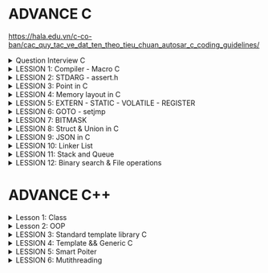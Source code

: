 
# ADVANCE C

   https://hala.edu.vn/c-co-ban/cac_quy_tac_ve_dat_ten_theo_tieu_chuan_autosar_c_coding_guidelines/
   
<details><summary> Question Interview C</summary>

1. Khác nhau giữa macro và function
2. Vùng nhớ trên RAM
3. Static hoạt động như thế nào
4. So sánh giữa struct và union
5. Con trỏ là gì, kích thước con trỏ, con trỏ hàm, void, NULL, poiter to poiter.
   - Con trỏ là biến lưu địa chỉ của đối tượng khác khác.
   - Kích thước con trỏ phụ thuộc vào kiến trúc của VXL.    VD: nếu VDK 8bit = 1 byte => kích thước con trỏ là 1 byte.
                                                                nếu VDK 16bit = 2 byte => kích thước con trỏ là 2 byte.    32 bit là 4 byte.
   - Con trỏ hàm là trỏ lưu địa chỉ của 1 hàm.
   - Con trỏ void là con trỏ không kiểu dữ liệu nào cả.
   - Null là ko trỏ tới vùng nhớ hay giá trị nào cả,
   - ** là con trỏ trỏ tới 1 con trỏ khác.
6. Biến Register và Volatile

</details>
<details><summary> LESSION 1: Compiler - Macro C</summary>
  - Macro là một cách để định nghĩa một biểu diễn hoặc mẫu mã được thay thế bằng một chuỗi hoặc một đoạn mã khác trước khi chương trình được biên dịch  (kích thước lớn, tốc độ nhanh).
  - Function là hàm có địa chỉ cố định, Khi được gọi thì con trỏ PC trỏ đến function đó để thực hiện nên (kích thước nhỏ nhưng tốc độ chậm).
</details>
<details><summary> LESSION 2: STDARG - assert.h</summary>
   
- Thư viện Stdarg cung cấp các phương thức làm việc với các input parameter không xác định. Ví dụ điển hình là *scanf*,*printf*
- Các tham số:
   + va_list: là một kiểu dữ liệu để đại diện cho danh sách các đối số biến đổi.
   + va_start: Bắt đầu một danh sách đối số biến đổi. VD: va_start(arg, )
   + va_arg: Truy cập một đối số trong danh sách. Hàm này nhận một đối số của kiểu được xác định bởi tham số thứ .
   + va_end: Kết thúc việc sử dụng danh sách đối số biến đổi. Nó cần được gọi trước khi kết thúc hàm.

         #include <stdarg.h>
         
         void display(int var1,...)
         {
             va_list arg;        // tạo ra 1 kiểu dữ kiệu tự định nghĩa
             va_start(arg, var1);    // truyền tham số vào arg và thứ tự bắt đầu là sau var1. 
                                     //VD mảng (5,3,5,8,7,5) thì thứ tự băt đầu là 3,5,.. và số 5 đó là số lượng phần tử của mảng đó
         
             printf("Value: %d\n", va_arg(arg, int)); // in ra giá trị của mảng với kdl int ( có thể thay đổi kdl khác)
             printf("Value: %c\n", va_arg(arg, char));
             va_end(arg);    // thu hổi vùng nhớ mà va_list khởi tạo
         }
         
         int main()
         {
             display(9,3,'A',8,7,5);
         }
- Thư viện Assert
  
  Thư viện C cung cấp một macro gọi là assert có thể được sử dụng để kiểm tra một giả định được tạo bởi chương trình và in một thông báo chẩn đoán tìm lỗi nếu giả định này là false.
  
   + Cung cấp macro assert. 
   + Macro này được sử dụng để kiểm tra một điều kiện. 
   + Nếu điều kiện đúng (true), không có gì xảy ra và chương trình tiếp tục thực thi.
   + Nếu điều kiện sai (false), chương trình dừng lại và thông báo một thông điệp lỗi.
   + Dùng trong debug, dùng #define NDEBUG để tắt debug

Cú pháp:  #define LOG (condition, cmd)  assert(condition && #cmd)

VD:

      #define Assert_in_range (val, min, max) assert( (val) >= (min) && (val) <= (max))

      void set_range(int level)
      {
         Assert_in_range (level, 1 , 10);   // nếu set level = 0 thi sẽ báo lỗi chổ này (khi lỗi nó sẽ thông báo lỗi chổ này để cho ng dùng dễ nhận biết)
      }
  
</details>
<details><summary> LESSION 3: Point in C</summary>
- Con trỏ là biến lưu địa chỉ của đối tượng khác khác.
   
- Kích thước con trỏ phụ thuộc vào kiến trúc của VXL.

        VD:   nếu VDK 8bit = 1 byte => kích thước con trỏ là 1 byte.
              nếu VDK 16bit = 2 byte => kích thước con trỏ là 2 byte.    32 bit là 4 byte.  
- Bản chất của mảng là địa chỉ.
  
- Biến bình thường là lưu giá trị. Còn biến con trỏ là lưu địa chỉ.  VD: int *prt

- khi khai báo kiểu dữ liệu cho biến con trỏ thì chỉ tham số truyền vào phải đúng KDL đã khai báo của nó. VD: int *ptr (thì biến con trỏ ptr chỉ nhận kiểu dữ liệu int)

- Con trỏ hàm là
                            VD:

                                       void sum (int a, int b)
                                      {
                                          printf("tong la: %d\n", a+b);
                                      }
                                      void tich (int a, int b)
                                      {
                                          printf("tong la: %d\n", a/b);
                                      }
                                      void caculater( void (*pheptinh) (int, int), int a, int b)
                                      {
                                          pheptinh(a,b);
                                      }
                                      int main()
                                      {
                                          caculater(&sum, 8, 9);
                                      }

- const int *ptr là 1 con trỏ hằng số, có thể trỏ đến các đối tượng khác, giá trị của con trỏ này trỏ tới được xem như là 1 hằng số không thể thay đổi.
  
- int *const ADD là không thể trỏ đến các đối tượng khác, giá trị của con trỏ này trỏ có thể thay đổi được.


</details>
<details><summary> LESSION 4: Memory layout in C</summary>
  
 The memory layout in C programming language:
> - Text segment.
> - Initialized data segment.
> - Uninitalized data segment.
> - Heap.
> - Stack.

 Diagram
 
![image](https://github.com/NguyenNgocQuyen29/AdvanceC/assets/124705679/afd40e65-9551-4a53-a6f3-58ae27f644fa)

#### - **Text Segment**: 
- Sau khi **compile** chương trình thì chúng ta sẽ có những file nhị phân (những file mà được dùng để execute chương trình của chúng ta khi đổ vào RAM), những file nhị phân (.o) này chứa những cái **instructions**. Và những cái instructions này sẽ stored ở Text Segment of the memory.  
- Text Segment chỉ được read không được modify.
  
#### - **Initialized Data**:
- Initialized Data( data segment): contain values of all static, global, external and constant những cái được initialized trong time thực thi chương trình(# 0).
- Được phép đọc - ghi (vì các value của variables sẽ thay đổi trong khi thực thi chương trình nó không mãi là một constant được nên phải có thể được modify).
- Ví dụ: dưới đây mình khai báo 2 biến , biến **c** được khái báo có giá trị nên nó sẽ nằm trong vùng **data segment** của memory, còn biến **a** sẽ không nằm trong vùng data mà sẽ nằm ở vùng khác.

   ![image](https://github.com/NguyenNgocQuyen29/AdvanceC/assets/124705679/9df292be-e1d7-4245-aa67-70c6256c496b)

#### - **Uninitialized Data**:
- Uninitialized Data(BSS): chứa những biến chưa khởi tạo giá trị, và cũng có thể chứa nhưng biến static or global mà được khởi tạo với giá trị là 0.
- Cho phép đọc và ghi.
- Trở lại ví dụ phía trên thì **a** variable sẽ stored in BSS.

> *Một kiểu dữ liệu thì sẽ không nằm trong vùng nào hết, khi nó khai báo biến thì biến đó mới được lưu trong vùng data (initialized or uninitialized) tùy thuộc vào giá trị mà biến đó được khai báo.*

#### - **Heap**:
- Dùng cho bộ nhớ để cấp phát động( trong thời gian chạy chương trình).
- Có thể điều khiển quá trình cấp phát hoặc giải phóng bộ nhớ bằng các câu lệnh như **malloc, calloc, relloc. free, delete,**...
- Khi dùng xong thì phải delete nếu không sẽ bị leak memory.
![image](https://github.com/NguyenNgocQuyen29/AdvanceC/assets/124705679/659d19b0-b7c7-470c-8cc8-ceeaf96db913)


       - Malloc & Calloc: 
       >- Malloc: void * malloc(size_t size);
       >- Mục đích: cấp phát một vùng nhớ có kích thước là **size**.
       >- Tham số truyền vào: **1**
       >- Kết quả trả về: là một con trỏ tới vùng nhớ được cấp phát nếu success, NULL nếu fail.
       >- Giá trị khởi tạo: là giá trị rác.
       
       >- Calloc: void * calloc(size_t num, size_t size);
       >- Mục đích: cấp phát một vùng nhớ có chứa **num** phần tử, mỗi phần tử có kích thước là **size**.
       >- Tham số truyền vào: **2**
       >- Kết quả trả về: là một con trỏ tới vùng nhớ được cấp phát nếu fail, NULL nếu success.
       >- Giá trị khởi tạo: là 0.

      Hiệu suất của **malloc** sẽ nhanh hơn **calloc** vì ngoài việc cấp phát vùng nhớ giống **malloc** thì **calloc** còn phải gán cho các phần tử của vùng nhớ vừa cấp phát giá trị là 0.
      Muốn sử dụng calloc hay malloc thì tùy vào người dùng nếu không care tới value của vùng nhớ cấp phát thì use **malloc**, còn nếu muốn all có value bằng 0 thì mình dùng **calloc**.
  
#### - **Stack**:
-  Khác với Heap thì Stack là một vùng nhớ được cấp phát tự động 
- Mỗi khi các function được gọi thì nó sẽ được push vào vùng stack.

  
</details>
<details><summary> LESSION 5: EXTERN - STATIC - VOLATILE - REGISTER</summary>
  
### EXTERN ###
- Dùng để tham chiếu một biến, hàm có cùng name đã được định nghĩa ở nơi khác.
- Khai báo thôi chứ không định nghĩa, biến được kêu ra phải là biến toàn cục của file khác.
### STATIC ###
#### Static với biến cục bộ #### 
- Chỉ có giá trị trong hàm nhưng khi ra khỏi hàm nó ko bị mất đi.
- Một biến được khai báo(định nghĩa hay không định nghĩa) thì nó sẽ bị thu hồi vùng nhớ sau khi ra hỏi hàm. Muốn giữ giá trị của nó không bị mất khi ra khỏi hàm thì dùng từ khóa **Static**.

Ví dụ nếu không dùng biến static:
 
![image](https://github.com/NguyenNgocQuyen29/AdvanceC/assets/124705679/fd25bd89-17b3-44ad-a9d5-521031dc7fab)            ![image](https://github.com/NguyenNgocQuyen29/AdvanceC/assets/124705679/a567a788-8c2a-497a-b739-b6c818cb3a3c)

               
Ví dụ nếu dùng biến static:

![image](https://github.com/NguyenNgocQuyen29/AdvanceC/assets/124705679/8ba48217-1993-4adc-b449-0c11dfe0608d)            ![image](https://github.com/NguyenNgocQuyen29/AdvanceC/assets/124705679/103c348a-60ff-48bd-a61a-4185ca616ded)

#### Static với biến toàn cục và hàm: ####
- Chỉ có giá trị trong file chứa nó.
- Dùng được trong chương trình, không cho bên ngoài dùng kể cả **EXTERN.**

### VOLATILE ###
- Thông báo cho compiler ko được tối ưu biến này.
- Volatile đại diện cho các biến có thể thay đổi bất thường mà không thông qua mã nguồn code.  VD: volatile int var; 
                                                                                                   int volatile var;
  
### REGISTER ###
- là biến yêu cầu lưu nó vào thanh ghi trong PC.
- Giúp tăng tốc độ thực thi chương trình.

</details>
<details><summary> LESSION 6: GOTO - setjmp</summary>
  
*Goto* là một từ khóa trong ngôn ngữ lập trình C cho phép người dùng nhảy đến một label đã được đặt trước đó trong cùng một. Không được khuyến khích dùng vì nó làm cho chương trình trở nên khó đọc và bảo trì. 
>- Ví dụ về từ khóa *go to*

                            #include <stdio.h>
                            void delay(double second)
                            {
                                double start = 0;
                                while (start < second * 6000000)
                                {
                                    start++;
                                }
                            }
                            // Khai báo các trạng thái đèn giao thông
                            typedef enum //1 thời điểm chỉ có 1 đèn để 
                            {
                                RED,
                                YELLOW,
                                GREEN
                            } TrafficLightState;
                            int main() {
                                // Ban đầu, đèn giao thông ở trạng thái đỏ
                                TrafficLightState state = RED;
                            
                                // Vòng lặp vô hạn để mô phỏng đèn giao thông
                                while (1) {
                                    switch (state) {
                                        case RED:
                                            printf("RED Light\n");
                                            delay(50);  // Giữ trạng thái đèn đỏ trong x giây
                                            
                                            // Chuyển đến trạng thái đèn xanh
                                            state = GREEN;
                                            goto skip_sleep;  // Nhảy qua sleep() khi chuyển trạng thái
                                        case YELLOW:
                                            printf("YELLOW Light\n");
                                            delay(20);  // Giữ trạng thái đèn vàng trong y giây
                                            
                                            // Chuyển đến trạng thái đèn đỏ
                                            state = RED;
                                            goto skip_sleep;  // Nhảy qua sleep() khi chuyển trạng thái
                                        case GREEN:
                                            printf("GREEN Light\n");
                                            delay(100);  // Giữ trạng thái đèn xanh trong z giây
                                            
                                            // Chuyển đến trạng thái đèn vàng
                                            state = YELLOW;
                                            goto skip_sleep;  // Nhảy qua sleep() khi chuyển trạng thái
                                    }
                                    // Nhãn để nhảy qua sleep() khi chuyển trạng thái
                                    skip_sleep:;
                                }
                                return 0;
                            }

 >- Trong ví dụ trên trạng thái đèn đỏ đầu tiên, khi chờ khoảng 50s thì trạng thái đèn xanh, nó sẽ thoát ra khỏi switch và bắt đầu switch case khác vì nó đã dùng label skip_Spleep (cái này được đặt ngoài hàm nên nôn na sẽ thoát khỏi hàm, lần lượt chuyển sang đèn khác thứ tự là **ĐỎ - XANH - VÀNG**
*Setjmp.h* là một thư viện trong ngôn ngữ lập trình C cung cấp 2 hàm là *setjmp* và *longjmp* dùng để xử lí ngoại lệ trong( nó không tiêu biểu để xử lí ngoại lệ trong ngôn ngữ này).
>- Ví dụ về *Setjmp.h*

                       #include <stdio.h>
                       #include <setjmp.h>
                       
                       jmp_buf buf;
                       int exception_code;
                       
                       #define TRY if ((exception_code = setjmp(buf)) == 0) 
                       #define CATCH(x) else if (exception_code == (x)) 
                       #define THROW(x) longjmp(buf, (x))
                       
                       
                       double divide(int a, int b) {
                           if (b == 0) {
                               THROW(1); // Mã lỗi 1 cho lỗi chia cho 0
                           }
                           return (double)a / b;
                       }
                       
                       int main() {
                           int a = 10;
                           int b = 0;
                           double result = 0.0;
                       
                           TRY {
                               result = divide(a, b);
                               printf("Result: %f\n", result);
                           } CATCH(1) {
                               printf("Error: Divide by 0!\n");
                           }
                   
                           // Các xử lý khác của chương trình
                           return 0;
                       }


</details>
<details><summary> LESSION 7: BITMASK</summary>

- NOT bit: Đảo bit.      Ví dụ: ~1 = 0 hoặc ~0 = 1
 
- AND biswise: Nhân bit. 0 & 0 = 0
                         1 & 0 = 0
                         0 & 1 = 0
                         1 & 1 = 1
  
- OR biswise: cộng bit.  0 & 0 = 0
                         1 & 0 = 1
                         0 & 1 = 1
                         1 & 1 = 1
  
- XOR bitwise: cộng bit.  0 & 0 = 0
                          1 & 0 = 1
                          0 & 1 = 1
                          1 & 1 = 0
- Sift Left và Shif Right bitwise: << (dịch trái) , >> (dịch phải).
  * Thường ta sẽ bù bit 0 nhưng khi dịch phải có 1 lưu ý đó là: phải chú ý đến bit cao nhất (bit dấu).
  * Bit dấu: nếu bit max là 1 thì đó là số âm nên khi dịch phải mình bù vào số 1.
  * Còn nếu là số dương (bit dấu = 0) thì khi dịch phải truyền vào số 0.

 
</details>
<details><summary> LESSION 8: Struct & Union in C</summary>

 ### Struct ###
  - Là một nhóm kiểu dữ liệu người dùng tự định nghĩa.
  - Mỗi nhóm KDL đều có địa chỉ ô nhớ riêng của nó.
  - Kích thước kiểu dữ kiệu Struct này là tổng byte các kiểu dữ liệu có trong Struct.
    >- VD:
    
             struct Example {    // Struct này sẽ lấy kiểu dữ liệu có byte lớn nhất để tính (ở đây là int có 4 byte) 
             uint8_t a;   //   |1|0|0|0|  chiếm 1 byte
             uint16_t b;  //   |1|1|1|0|  chiếm 2 byte vì đủ kích thước để chứa trong 4 ô
             uint32_t c;  //   |1|1|1|0|  KDL này có 4 byte ko đủ trong ô nhớ vì chỉ còn dư 1 ô
                          //   |1|1|1|1|  nên sẽ tạo thêm 4 ô nữa để chứa đủ 4 byte KDL
             };                  // Tổng kích thước sẽ là 8 byte.
    
 ### Union ###
  - Union trong C là một kiểu dữ liệu đặc biệt có sẵn trong C cho phép lưu trữ các kiểu dữ liệu khác nhau trong cùng một vị trí bộ nhớ.
  - Cấu trúc của Union là tất cả các thành phần của nó dùng chung một vùng nhớ có kích thước tương ứng với thành phần lớn nhất.
  - Dùng để tối kích thước bộ nhớ vì khi dùng 1 thành viên được gọi sẽ sử dụng vùng nhớ đã được cấp đó, tương tự như các thành viên còn lại.
  - Mỗi thành viên đều dùng chung địa chỉ ô nhớ đó.
  - Union chỉ cho phép dùng chung 1 vùng nhớ có kiểu dữ liệu lớn nhất trong nó.
    >- VD:

            Union Example {    // Union này sẽ lấy kiểu dữ liệu có byte lớn nhất (ở đây là int có 4 byte) 
             uint8_t a;   //   |1|0|0|0|  khi được gọi thì biến a (1 byte) chỉ dùng 4 ô. ADD |0x1|0x2|0x3|0x4|
             uint16_t b;  //   |1|1|0|0|  khi được gọi thì biến b (2 byte) chỉ dùng 4 ô. ADD |0x1|0x2|0x3|0x4|
             uint32_t c;  //   |1|1|1|1|  khi được gọi thì biến c (4 byte) chỉ dùng 4 ô. ADD |0x1|0x2|0x3|0x4|
             };                 // Tổng kích thước sẽ là 4 byte.
    
    >- VD:

            Union Example {    // Union này sẽ lấy kiểu dữ liệu có byte lớn nhất (ở đây là int có 4 byte) 
             uint8_t a[9];    //   có 4 ô byte được cấp phát và kiểu dữ liệu biến a này là 2 byte nên tổng biến a này sử dụng 12 byte
                              //            |1|1|1|1|                         |1|1|1|1|                         |1|0|0|0|
                              //  | a[1] | a[2] | a[3] | a[4] |     | a[5] | a[6] | a[7] | a[8] |      | a[9] | 0 | 0 | 0 |
    
             uint16_t b[3];  //   Tổng biến b này sử dụng là  8 byte        | b[1] | b[1] | b[2] | b[2] |         | b[3] | b[3] | 0 | 0 |
             uint32_t c[3];  //   Tổng biến c này sử dụng là  12 byte        | c[1] | c[1] | c[1] | c[1] |       | c[2] | c[2] | c[2] | c[2] |     | c[3] | c[3] | c[3] | c[3] |
             };                  // Tổng kích thước Union sẽ là 12 byte.      
 ### Dùng kết hợp Union && Struct ###
 - Dùng để chia nhỏ dữ liệu ra để dễ xử lý hơn.
  >- Ví dụ:
    
          typedef union
          {
              struct 
              {
                  uint8_t ID[2];
                  uint8_t data[4];
                  uint8_t PRB[2];     //  Struct data này có chiều dài là 8 byte
              }data;
              uint8_t frame[8];       // biến này chiếm 1 byte
          } DT_frame;                 => Union này lấy 8 byte cùng nhớ
  
</details>        
<details><summary> LESSION 9: JSON in C</summary>
  
- Định dạng: luôn bắt đầu bằng dấu "........."
              Một object luôn nằm trong dấu {........}
              "<key (luôn là kiểu String)>"  :  " value "

  VD:

                    char *json = "
                    {
                      "name" : "Nguyen",
                      "age" : 23,
                      "City" : "BinnDinh",
                      "Job"  : "Embedded"
                      "SLR"  : [20, 30, 50]
                    } "

- Các kiểu của JSON                              typedef enum {
                                                              JS_NULL,
                                                              JS_Boolean,
                                                              JS_Number,
                                                              JS_String,
                                                              JS_Array,
                                                              JS_Ọpect
                                                  } JS_type;

  
</details>
<details><summary> LESSION 10: Linker List</summary>

![image](https://github.com/NguyenEngineer/AdvanceC/assets/124705679/0153edae-9d15-4b48-be4c-f4ba1b1950a4)

- Mình có một mảng này, muốn xóa 1 phần tử bất kì trong chuỗi ta làm lần lượt các bước: cho giá trị tại vị trí đó là *null* xong nhích giá trị hiện tại lên, giá trị phần tử cuối cùng mình reallocate để chuỗi còn (n-1) phần tử.
  **=> Đặt ra vấn đề:Nếu như một mảng có 10000 phần tử chả nhẻ xóa ở vị trí bất kì mình dịch chuyển 9999 vòng lặp như thế sao?**
Hoặc ví dụ nếu mình muốn thêm một phần tử thì các bước : cấp phát thêm ở vị trí cuối mảng (null), sau đó xê dịch lần lượt ra.

*=> Việc xóa hay chèn 1 phần tử rất là mất thời gian* => người ta đưa ra **linked list(mảng nhân tạo)** 

Linked List là một cấu trúc dữ liệu trong lập trình máy tính dùng để tổ chức và lưu trữ dữ liệu. Một linked list bao gồm một chuỗi các nút (node), mỗi nút chứa một giá trị dữ liệu hoặc một con trỏ(pointer) tới nút tiếp theo trong chuỗi. Note cuối thì con trỏ NULL.
![image](https://github.com/NguyenNgocQuyen29/AdvanceC/assets/124705679/4eb21968-3ec1-47fb-add8-267b0711b462)

Muốn thêm một node vào cuối một mảng thì mình tạo ra một note trước, giá trị của con trỏ là null, sau đó mình lưu địa chỉ của nó vào pointer của note trước nó.

![image](https://github.com/NguyenNgocQuyen29/AdvanceC/assets/124705679/1ef71755-233e-46dd-bc8a-60fbfc47ba5a)

*Ví dụ:* thêm node vào vị trí thứ 2 của mảng: ta chỉ cần thay đổi pointer của nút cần thêm vào là dịa chỉ của phần từ tiếp theo , và thay đổi pointer của nút trước đó thành địa chỉ của nút mình muốn thêm vào

![image](https://github.com/NguyenNgocQuyen29/AdvanceC/assets/124705679/ecddb42e-c932-490e-b0a5-d92d97b9e8b5)

Tương tự ví dụ:

![image](https://github.com/NguyenNgocQuyen29/AdvanceC/assets/124705679/46abea42-aac1-4728-8614-21e1238296eb)

=>Muốn xóa một phần tử tại vị trí bất kì ta chỉ cần gì note của phần tử đó vào node của phần tử đứng trước đó(tương đương với ghi địa chỉ của phần tử tiếp theo vào vị trí của phần tử đứng trước đó vì note của phần tử đó lưu địa chỉ của phần tử đứng sau)

</details>
<details><summary> LESSION 11: Stack and Queue </summary>
  
Stack: 
- là một cấu trúc dữ liệu được xếp theo nguyên tắc LIFO (Last in Firt out), nghĩa là phần từ đầu tiên được đưa vào thì sẽ được lấy ra sau cùng và phần tử được đưa vào cuối cùng sẽ được lấy ra đầu tiên.
- Thao tác trên Stack:     - Push - Pop - Top 
  
  ![image](https://github.com/NguyenEngineer/ADVANCED-C-C-/assets/120030797/120b0018-4490-49f0-b9ec-1a15a7e94622)

- PUSH : Đưa phần tử vào
- POP : Lấy phần tử trên cùng ra
- TOP : Lấy giá trị trên cùng
- VD:
  
                                typedef struct Stack {      // Khởi tạo struct chứa các kiểu dữ liệu của stack
                                    int* items;
                                    int size;
                                    int top;
                                } Stack;
                                
                                void initialize( Stack *stack, int size) {                // khởi tạo stack và size của nó
                                    stack->items = (int*) malloc(sizeof(int) * size);     // cấp phát ô nhớ cho mảng stack có size ổ nhớ của phân từ và mỗi ô nhớ của phần tử đó kích thước kiểu int
                                                                                            // Vd size = 5 thì mảng stack đó có 5 phần tử và mỗi phần tử có kích thước 4byte kiểu int. size của mảng sẽ là 20 byte
                                                                                            // kích thước mảng= kích thước của mỗi phần tử X số lượng phần tử    
                                    stack->size = size;  
                                    stack->top = -1;
                                }
                                
                                int is_empty( Stack stack) {
                                    return stack.top == -1;
                                }
                                
                                int is_full( Stack stack) {
                                    return stack.top == stack.size - 1;          // Kiểm tra vị trí hiện tại có bằng với size đó ko. VD: stach.top = 4, stack.size-1 = 5 - 1 2 cái bằng nhau thì trả về 1.
                                }
                                
                                void push( Stack *stack, int value) {
                                    if (!is_full(*stack)) {                      // kiểm tra xem stack đó đã max phần tử hay chưa
                                        stack->items[++stack->top] = value;
                                    } else {
                                        printf("Stack overflow\n");
                                    }
                                }
                                
                                int pop( Stack *stack) {
                                    if (!is_empty(*stack)) {
                                        return stack->items[stack->top--];       // trả về giá trị item và top - 1 VD: top = 3,   stack->top-- = 3-1 = 2,  return imtems[2].
                                    } else {
                                        printf("Stack underflow\n");
                                        return -1;
                                    }
                                }
                                
                                int top( Stack stack) {
                                    if (!is_empty(stack)) {
                                        return stack.items[stack.top];
                                    } else {
                                        printf("Stack is empty\n");
                                        return -1;
                                    }
                                }
                                
                                int main() {
                                    Stack stack1;
                                    initialize(&stack1, 5);
                                
                                
                                    push(&stack1, 10);
                                    push(&stack1, 20);
                                    push(&stack1, 30);
                                    push(&stack1, 40);
                                    push(&stack1, 50);
                                    push(&stack1, 60);
                                
                                    printf("Top element: %d\n", top(stack1));
                                
                                    printf("Pop element: %d\n", pop(&stack1));
                                    printf("Pop element: %d\n", pop(&stack1));
                                
                                    printf("Top element: %d\n", top(stack1));
                                
                                    return 0;
                                }
Queue:
- một cấu trúc dữ liệu được xếp theo nguyên tắc FIFO (Fast in Firt out), nghĩa là phần từ đầu tiên được thêm vào sẽ được lấy ra đầu tiên.
- “enqueue” (thêm phần tử vào cuối hàng đợi)      ( nếu đã full mà enqueue nữa thì sẽ bị Stack overflow )
- “dequeue” (lấy phần tử từ đầu hàng đợi).      ( nếu ko có phần tử nào trong mảng đó thì khi dequeue thì sẽ báo lỗi )
- “front”   để lấy giá trị của phần tử đứng đầu hàng đợi.

  ![image](https://github.com/NguyenEngineer/ADVANCED-C-C-/assets/120030797/73e6bfe1-6d68-4746-ae66-595f37fec8c6)

- VD:
  
                                typedef struct Queue {
                                    int* items;
                                    int size;
                                    int front, rear;
                                } Queue;
                                
                                void initialize(Queue *queue, int size) 
                                {
                                    queue->items = (int*) malloc(sizeof(int)* size);    // cấp phát ô nhớ cho mảng queue có size ổ nhớ của phân từ và mỗi ô nhớ của phần tử đó kích thước kiểu int
                                                                                            // Vd size = 5 thì mảng queue đó có 5 phần tử và mỗi phần tử có kích thước 4byte kiểu int. size của mảng sẽ là 20 byte
                                                                                            // kích thước mảng= kích thước của mỗi phần tử X số lượng phần tử 
                                    queue->front = -1;                                  // khởi tạo phần từ
                                    queue->rear = -1;                                   // khởi tạo phần từ
                                    queue->size = size;                                 // khởi tạo kích thước
                                }
                                
                                int is_empty(Queue queue) {
                                    return queue.front == -1;
                                }
                                
                                int is_full(Queue queue) {
                                    return (queue.rear + 1) % queue.size == queue.front;           // (4 + 1) % 5 = 0 => đủ bộ nhớ
                                }
                                
                                void enqueue(Queue *queue, int value) {                            // Thêm phần tử vào
                                    if (!is_full(*queue)) {                                        // kiểm tra có bị full hay ko
                                        if (is_empty(*queue)) {                                    // kiểm tra có bị rỗng hay ko
                                            queue->front = queue->rear = 0;                            // nếu rỗng thì gán front và rear = 0 để chỉ tới ô thứ tự đầu tiên trong mảng
                                        } else {
                                            queue->rear = (queue->rear + 1) % queue->size;             // nếu không rỗng thì gán vào rear để chỉ tới ô thứ tự rear trong mảng. VD: (0 + 1) % 5 = 0.1 dư 1 => rear = 1
                                        }                                                                                                                                          (1 + 1) % 5 = 0.2 dư 2 => rear = 2
                                        queue->items[queue->rear] = value;                         // gán giá trị vào ô thứ tự rear đó. VD: rear =0 thì items[0] = 4.
                                    } else {                                                                                                            items[1] = 5.
                                        printf("Queue overflow\n");
                                    }
                                }
                                
                                int dequeue(Queue *queue) {
                                    if (!is_empty(*queue)) {
                                        int dequeued_value = queue->items[queue->front];
                                        if (queue->front == queue->rear) {
                                            queue->front = queue->rear = -1;
                                        } else {
                                            queue->front = (queue->front + 1) % queue->size;
                                        }
                                        return dequeued_value;
                                    } else {
                                        printf("Queue underflow\n");
                                        return -1;
                                    }
                                }
                                
                                int front(Queue queue) {
                                    if (!is_empty(queue)) {
                                        return queue.items[queue.front];
                                    } else {
                                        printf("Queue is empty\n");
                                        return -1;
                                    }
                                }
                                
                                int main() {
                                    Queue queue;
                                    initialize(&queue, 3);
                                
                                    enqueue(&queue, 10);
                                    enqueue(&queue, 20);
                                    enqueue(&queue, 30);}
  
</details>
<details><summary> LESSION 12: Binary search & File operations </summary> 

## Binary search
- Thuật toán tìm kiếm nhị phân:    ---> nếu mảng nhỏ thì tìm kiếm các giá trị phần tử trong mảng rất dễ dàng.
                                   --->  nều mảng tô thì ko thể tìm kiếm như bình thường được nên ta phải dùng thuật toán tìm kiếm nhị phân.
- Cách triển khai:
   - Mảng luôn phải được sắp xếp treo giá trị từ bé đến lớn.
   - Xác định giá trị lớn nhất và nhỏ nhất (đầu mảng và cuối mảng).
   - So sánh giá trị cần tìm với giá trị ở giữa mảng ( mid = (đầu + cuối) / 2).
   - Nếu giá trị cần tìm lớn hơn giá trị mid thì chỉ lấy từ (vùng mid --> cuối) để xử lý.
   - Nếu giá trị cần tìm nhỏ hơn giá trị mid thì chỉ lấy từ (vùng mid --> đầu) để xử lý.       (nếu = mid thì đúng là thoát)                         
   - Thực hiện đến khi tìm đước giá trị bằng với giá trị cần tìm.
 
  VD:
  
                 int binarySearch(int* arr, int l, int r, int x)
               {
                if (r >= l)
                {
                    int mid = (r + l) / 2;
                    if (arr[mid] == x)  return mid;
                    if (arr[mid] > x) return binarySearch(arr, l, mid - 1, x);
                    return binarySearch(arr, mid + 1, r, x);
                }
  
  ![image](https://github.com/NguyenEngineer/ADVANCED-C-C-/assets/120030797/8ccf2e7e-c803-4a84-ac08-bfd68c74fbb4)
  ![image](https://github.com/NguyenEngineer/ADVANCED-C-C-/assets/120030797/360738e9-7172-46b5-a306-4b64541368a1)
  ![image](https://github.com/NguyenEngineer/ADVANCED-C-C-/assets/120030797/b209cf56-7066-4344-b532-03c93637bbb9)
  
## File operations
- Là một loại file văn bản được sử dụng để lưu trữ và truyền tải dữ liệu có cấu trúc dưới dạng bảng, trong đó các dữ liệu của các cột được phân tách bằng dấu phẩy (,) hoặc một ký tự ngăn cách khác.
VD:

            Họ và tên, Tuổi, Địa chỉ, Số điện thoại
            John Doe, 30, 123 Main St, 555-1234
            Jane Smith, 25, 456 Oak St, 555-5678
            Bob Johnson, 40, 789 Pine St, 555-8765
- Để mở 1 file thì dùng lệnh:       FILE *file = fopen(const char *file_name, const char *access_mode);
- Các chế độ:
         ![image](https://github.com/NguyenEngineer/ADVANCED-C-C-/assets/120030797/4d7bf42b-9efb-4bfe-a011-687356abf0c5)
         ![image](https://github.com/NguyenEngineer/ADVANCED-C-C-/assets/120030797/2c2bbd30-28e0-4734-a81b-270ab7fd7793)
         ![image](https://github.com/NguyenEngineer/ADVANCED-C-C-/assets/120030797/56c723a9-7bbd-4ef2-9c0e-bd383d9d510c)
         ![image](https://github.com/NguyenEngineer/ADVANCED-C-C-/assets/120030797/d80148f5-7468-40b9-9855-51788ba67320)
         ![image](https://github.com/NguyenEngineer/ADVANCED-C-C-/assets/120030797/c2bf2f7a-5a2d-404c-ac4c-c09c22944b17)
         ![image](https://github.com/NguyenEngineer/ADVANCED-C-C-/assets/120030797/5e140080-b67d-48c0-96de-2089c3250787)

  
</details>

# ADVANCE C++

<details><summary> Lesson 1: Class</summary>
   
- là 1 lớp hoặc là một cấu trúc dữ liệu tự định nghĩa có thể chứa dữ liệu và các hàm thành viên liên quan.

- Trong 1 class có :  thuộc tính (property), phương thức khởi tạo (constructor), hàm hủy (destructor).

- phương thức khởi tạo (constructor) là một method sẽ được tự động gọi khi khởi tạo object.

- Destructor trong C++ là một method sẽ được tự động gọi khi object được giải phóng.

- Toán tử truy cập < :: >.

VD: 
   
                  public:
                   double chieuDai;      //phương thức khởi tạo
                   double chieuRong;
                   
                   static int var;
               };
                  int HinhChuNhat::var;  // toán tử truy cập
                  
- Static sử dụng trong class: là biến dùng chung, một property trong class được khai báo với từ khóa static, thì tất cả các object sẽ dùng chung địa chỉ của property này.

- 	Khi một method trong class được khai báo với từ khóa static:
         Method này độc lập với bất kỳ đối tượng nào của lớp.
         Method này có thể được gọi ngay cả khi không có đối tượng nào của class tồn tại.
         Method này có thể được truy cập bằng cách sử dụng tên class thông qua toán tử :: .
         Method này có thể truy cập các static property và các static method bên trong hoặc bên ngoài class.
         Method có phạm vi bên trong class và không thể truy cập con trỏ đối tượng hiện tại.

</details>   
<details><summary> Lesson 2: OOP </summary>
   
## Encapsulation
- Encapsulation (tính đóng gói) là dùng để ẩn đi các property "bảo mật" khỏi người dùng. Khai báo các property ở quyền private (không thể truy cập trực tiếp với các property này).
- Để truy cập được vào các property đã được bảo mật thì ta phải khao báo nó thông qua các method ở vùng public.
VD: 

                     class Student
                     {
                         private:
                             string Name;
                             double GPA;
                             int StudentID;
                         public:
                         Student(string name);
                     
                         string getName()
                         {
                             return Name;
                         }
                     
                         void setGPA(double gpa)
                         {
                             GPA = gpa;
                         }
                         double getGPA()
                         {
                             return GPA;
                         }
                     
                         int getID()
                         {
                             return StudentID;
                         }               
                     };
                     
## Inheritance (tính kế thừa)                
- Inheritance (tính kế thừa) là class sẽ được kế thừa các property và methor của class cha.
- Để được kế thừa thì phải thông qua ký tự " : "
- Có 3 kiểu kế thừa ( private, protected, public)
VD:

                  class Person
                  {
                  protected:
                    string Name;
                    int Age;
                    string Home_Address;
                  
                  public:
                    string getName()
                    {
                      return Name;
                    }
                    void setName(string name)
                    {
                      Name = name;
                    }
                  
                    int getAge()
                    {
                      return Age;
                    }
                    void setAge(int age)
                    {
                      Age = age;
                    }
                  
                    string getAddress()
                    {
                      return Home_Address;
                    }
                    void setAddress(string address)
                    {
                      Home_Address = address;
                    }
                  
                    void displayInfo()
                    {
                      cout << "Name: " << Name << endl;
                      cout << "Age: " << Age << endl;
                      cout << "Address: " << Home_Address << endl;
                    }};
                  
                  class Student : public Person
                  {
                  private:
                    string School_Name;
                    double GPA;
                    int StudentID;
                  
                  public:
                    Student()
                    {
                      static int id = 1000;
                      StudentID = id;
                      id++;
                    }
                  
                    string getSchoolName()
                    {
                      return School_Name;
                    }
                    void setSchoolName(string school_name)
                    {
                      School_Name = school_name;
                    }
                  
                    double getGPA()
                    {
                      return GPA;
                    }
                    void setGPA(double gpa)
                    {
                      GPA = gpa;
                    }
                  
                    int getID()
                    {
                      return StudentID;
                    }
                  
                    void displayInfo() // overriding
                    {
                      cout << "Name: " << Name << endl;
                      cout << "Age: " << Age << endl;
                      cout << "Address: " << Home_Address << endl;
                      cout << "School name: " << School_Name << endl;
                      cout << "GPA: " << GPA << endl;
                    }
                  };
- Sự khác nhau giữa private và protected:
   + Giống nhau: Các property của 2 quyền truy cập đều được ẩn khỏi người dùng và chỉ đươc truy cập thông qua các method ở vùng public
   + Khác nhau: Khi được kế thừa thì chỉ có Protected và public được kế thừa, còn privater không được kế thừa.
 
## Polymorphism
- Polymorphism (tính đa hình) là cách dùng những method được kế thừa để thực hiện các tác vụ khác nhau. Cùng là 1 method nhưng có nhiều kiểu dùng khác nhau
- (Function overriding) là lớp con ghi đè được lên lớp cha thông qua phương thức
  
- (Function overloading) cung cấp nhiều định nghĩa cho 1 function bằng cách thay đổi số lượng input parameter, kiểu dữ liệu của input parameter.
- Từ khóa virtual là từ khóa giúp cho lớp con ghi đề được lên lớp cha khi kế thừa
VD:

         class Person
         {
         protected:
           string Name;
           int Age;
           string Home_Address;
         
         public:
           virtual string test()
           {
             return "Hello person";
           }
         
           void displayInfo()
           {
             cout << test() << endl;
           }  
         };
         
         class Student : public Person
         {
         private:
           string School_Name;
           double GPA;
           int StudentID;
         
         public:
           string test()
           {
             return "Hello student";
           }
         };

## Abstract
- Abstract (tính trừ tượng) là việc ẩn đi các chi tiết cụ thể của một đối tượng và chỉ hiển thị những gì cần thiết để sử dụng đối tượng đó.
class GiaiPhuongTrinh
VD:

            {
                private:
                    double a;
                    double b;
                    double c;
                    double x1;
                    double x2;
                    double delta;
                    void tinhNghiem()    // ẩn đi hàm tính ko cho người dùng thấy
                    {
                        delta = b*b - 4*a*c;
                        if (delta < 0)
                        {
                            delta = -1;
                        }
                        else if (delta == 0)
                        {
                            x1 = x2 = -b/ (2*a);
                        }
                        else if (delta > 0)
                        {
                            x1 = (-b + sqrt(delta))/(2*a);
                            x2 = (-b - sqrt(delta))/(2*a);
                        }
                    }
                    
                public:
            
                    void enterNumber(double num_a, double num_b, double num_c);
                    void printResult();
            
            };
            
            void GiaiPhuongTrinh::enterNumber(double num_a, double num_b, double num_c)
            {
                a = num_a;
                b = num_b;
                c = num_c;
            }
            
            void GiaiPhuongTrinh::printResult()
            {
                tinhNghiem();
                if (delta == -1)
                {
                    cout << "PT vo nghiem" << endl;
                }
                else if (delta == 0)
                {
                    cout << "PT co nghiem chung: " << x1 << endl;
                }
                else if (delta > 0)
                {
                    cout << "PT co 2 nghiem: \n";
                    cout << "x1: " << x1 << endl;
                    cout << "x2: " << x2 << endl;
                }
                
                
            }
            
            
            int main()
            {
              GiaiPhuongTrinh phuongtrinh1;
              phuongtrinh1.enterNumber(1,5,4);
              phuongtrinh1.printResult();
            
              return 0;
            }
  
</details>
<details><summary> LESSION 3: Standard template library C</summary>       


</details>
<details><summary> LESSION 4: Template && Generic C</summary>    

## Function Template in C
- Function templates là một tính năng giúp viết các function hoặc class chung có thể được sử dụng cho nhiều kiểu dữ liệu khác nhau.
VD:

      template <typename T>
      T myFunction(T a, T b) {
          return a + b;
      }
      int result1 = myFunction(5, 10);       // Tự động suy luận T là int
      double result2 = myFunction(3.14, 2.71);  // Tự động suy luận T là double
  
## Function Template in Class
- Tương tự như function templates, nhưng được áp dụng cho class thay vì function.
- Class templates cho phép bạn viết một lớp chung mà có thể được sử dụng với nhiều kiểu dữ liệu khác nhau.
VD:

         template <typename T>                                    // Khai báo ra 1 template tên T
         class MyContainer {
         private:
             T element;                                          // khai báo tên element với kiểu dữ liệu là T (kdl ko biết trc)
         
         public:
             MyContainer(T val) : element(val) {}               // đây là cách code nhanh gọn giống kiểu gán giá trị   VD: MyContainer(T val) {  element = val; }
         
             T getValue() const {
                 return element;
             }
         };
         int main()
         {
             MyContainer<int> intContainer(42);                  // khi sử dụng thì phải chỉ định cụ thể KDL của nó 
             MyContainer<double> doubleContainer(3.14);
             MyContainer<string> stringContainer("Trung");
         
             int intValue = intContainer.getValue();
             double doubleValue = doubleContainer.getValue();
             string stringValue = stringContainer.getValue();
         
             cout << "int value: " << intValue << endl;
             cout << "double value: " << doubleValue << endl;
             cout << "string value: " << stringValue << endl;
         
             return 0;
         }

</details>
<details><summary> LESSION 5: Smart Poiter </summary>


- Để có thể tự động hóa việc cấp phát và tự thu hồi vùng nhớ thì ta sử dụng object trong c++.

- Smart poiter là con trỏ có thể tự giải phóng nó sau khi đã sử dụng để tránh lỗi memory leak.

![image](https://github.com/user-attachments/assets/18cbf258-cccb-4e31-98f6-bca707e291be)


- Sử dụng bộ thư viện <memory> để sử dụng các smart poiter này.

Các loại poiter:
•	auto_ptr (ít được dùng)

•	unique_ptr (sở hữu độc quyền 1 đối tượng được cấp phát động)  

- Unipue poiter chỉ cho phép 1 owner duy nhất tại 1 thời điểm.( tức là chỉ 1 con trỏ chỉ đc trỏ tới 1 đối tượng).

- Khi có 2 unique_ptr quản lý 1 tài nguyên thì sẽ vi phạm nguyên tắc. Để chuyển tài nguyên của 1 unique_ptr này sang unique_ ptr khác ta dùng lệnh move().

  ![image](https://github.com/user-attachments/assets/97b4d4c1-9d57-4ff3-a3f7-6f83b1aed6d6)


•	shared_ptr (cho phép nhiều con trỏ share_poiter cùng trỏ đến 1 đối tượng được cấp phát. Nghĩa là tài nguyên mà share_ptr chia sẽ thì các đối tượng khác có thể sở hữu nó)

- Dùng nhiều sẽ giảm hiệu suất CT.

- Để quản lý share_ptr sử dụng cơ chế reference couting. Nghĩa là khi 1 con trỏ trỏ đến thì reference couting sẽ tăng lên 1 và khi 1 share_poiter hủy thì reference couting sẽ giảm đi 1

- Khi reference couting = 0 thì sẽ tự động hủy đi vùng nhớ đó.

         VD: 
                     #include<iostream>
                     #include<memory>
                     
                     using namespace std;
                     
                     class Tinhdientich
                     {
                     private:
                         int chieudai;
                         int chieurong;
                     
                     public:
                         Tinhdientich(int num_cd, int num_cr)
                         {
                             chieudai = num_cd;
                             chieurong = num_cr;
                             cout << "constuct is call" << endl;
                         }
                         void dientich()
                         {
                             cout << "Dien tich: " << chieudai * chieurong << endl;
                         }
                     
                     
                         ~Tinhdientich()
                         {
                             cout << " Destructer " << endl;
                         };
                     };
                     
                     int main()
                     {
                         shared_ptr <Tinhdientich> ptr1(new Tinhdientich(20,10));
                     
                         (*ptr1).dientich();
                     
                         cout << ptr1.use_count();
                     
                         return 0;
                     }

•	weak_ptr ( giống như share_ptr nhưng nó ko duy trì cơ chế reference couting. Nghĩa là dù có 4 weak_ptr trỏ vào tài nguyên đó mà ko có share_ptr nào trỏ đến TN đó hết thì vùng nhớ sẽ đc thu hồi)

- Vấn đề rủi ro: Cyclic dependency của share_ptr (sảy ra khi 2 class chứa share_poiter trỏ vào nhau reference couting sẽ ko thể về 0 dc và sẽ ko thu hồi đc vùng nhớ)

- weak_ptr được sử dụng cùng với các shared_ptr

![image](https://github.com/user-attachments/assets/f69a08ff-c274-494f-b9c2-4eee7a187feb)

![image](https://github.com/user-attachments/assets/77c48490-d85f-44bd-a727-1166fb7c2f48)


- weak_ptr cũng có 1 điểm yếu rất lớn khi sử dụng, mỗi lần sử dụng tài nguyên mà weak_ptr tham chiếu đến, cần phải thực hiện câu lệnh lock() để tạo ra 1 shared_ptr trỏ tới tài nguyên đó

- chi phí để copy-constructing 1 shared_ptr (tạo ra 1 đối tượng shared_ptr bằng copy constructor của nó thông qua 1 shared_ptr khác đã tham chiếu tài nguyên) là rất lớn so với các câu lệnh tính toán thông thường 


   
</details>
<details><summary> LESSION 6: Mutithreading </summary>
   
## Process (tiến trình)
- Là để chỉ 1 chương trình khi dang chạy trên 1 hệ thống hoặc công việc chạy trên máy tính.
   
- Trong tiến trình (process) có thể bao gồm 1 hoặc nhiều thread khác nhau thực hiện công việc.

- Và process chứa các tài nguyên như bộ nhớ, CPU, ...

- Bản chất VDK là 1 tiến trình và mỗi process là 1 con VDK khác nhau.

- Process based multitasking tiêu tốn nhiều tài nguyên hơn.

- Process cần phải cấp phát không gian địa chỉ (address space) cho chính nó.

- 1 đoạn mã code khi ta viết mà ko sử dụng thread thì nó cũng chỉ là 1 process.

Exam: Trên máy tính ta chạy nhiều app khác nhau như chrom, word,..

## Thread (luồng)
- Trong thread nằm trong 1 process. Có 1 hoặc nhiều thread chạy cùng lúc. Mỗi thread chạy 1 công việc khác nhau

- Bản chất luồng là nó chạy 1 cách tuần tự (nhìn như chạy song song nhưng là tuần tự).

- Các thread trong cùng 1 process chia sẽ với nhau cùng 1 vùng nhớ và các tài nguyên khác của process (biến toàn cục và cục bộ).

- Thread tiêu tốn ít tài nguyên hơn so với process.

- Các thread chia sẻ không gian địa chỉ (address space) với nhau.

- Trong thread based multitasking thì thread được coi là đơn vị tính nhỏ nhất.

  ![image](https://github.com/NguyenEngineer/ADVANCED-C-C-/assets/120030797/8e1385d9-53bd-442d-857c-d381af08782c)

Ex: Khi sử dụng trình duyệt chorme, ta có thể vừa lướt web, vừa download file cùng một thời điểm. Ở đây, ta nhận thấy lướt web là một thread và việc download là một thread khác.
    Trong 1 app zalo ta có thể làm nhiều việc như đọc thông báo, nhắn tin, gọi điện, ....

- Dùng std:thread để khởi tạo 1 thread object và tham số truyền vào là 1 callable (đối tượng có thể gọi).

- Callable là 1 đoạn code có thể thực thi mà ta mong muốn khi 1 thread chạy.
  
                     Cú pháp: thread _NAME_ (_NAME_FUNCTION_)
                           VD: thread thread_1(task_1);
                                thread_1.join();       // câu lệnh này là đê thread thực hiện task_1 đến khi kết thúc hàm task_1
            
- Một thread có thể được create bằng nhiều callable khách nhau:
  + Sử dụng Function Object
        Là một đối tượng có thể được gọi như một hàm, nhờ vào việc overload operator(). Điều này cho phép bạn truyền đối tượng đó như một hàm vào các API yêu cầu hàm
        Là 1 lớp có toán tử operator, Đây là nơi bạn định nghĩa công việc mà bạn muốn thực hiện trong thread.

             VD:        #include<iostream>
                        #include<thread>
                        
                        using namespace std;
                        
                        class FunOBJ
                        {
                        private:
                            
                        public:
                            void operator() ()
                            {
                                this_thread::sleep_for(chrono::seconds(2)); // giống hàm delay
                                cout << "this is Function object" << endl;
                            }
                        };
                        
                        void task_1()
                        {
                            this_thread::sleep_for(chrono::seconds(2));     // giống hàm delay
                            cout << "this is Function task_1" << endl;
                        }
                        
                        int main()
                        {
                            FunOBJ myFunction;
                            
                            myFunction();
                        
                            thread thread_OBJ(myFunction);
                            thread thread_1(task_1);
                        
                            thread_OBJ.join();
                            thread_1.join();
                        
                            return 0;
                        }
                          
  + Sử dụng Function Pointer
            
          VD:     #include<iostream>
                  #include<thread>
                  using namespace std;
                  void task_1()
                  {
                      //do something
                  }
                  int main()
                  {
                      thread thread_1(task_1);       // Khởi tạo 1 thread có tên là thread_1 và thread này có nhiệm vụ thực thi hàm task_1
                      thread_1.join();               // câu lệnh này để thread_1 thực thi hàm task_1 để tránh lỗi bỏ qua lệnh.
                      return 0;
                  }
    
  + Sử dụng Lambda Function
  
- Các vấn đề thường gặp trong đa luồng:
     + Data Race: đồng bộ hóa dữ liệu.
       
            VD: Phần mềm vscode bản chất là 1 tiến trình và terminal là 1 tài nguyên, thì tất các các luồng đều truy cập đến tài nguyên chung.
       
                Mà đối với các tài nguyên sử dụng chung, trong 1 thời điểm chỉ cho phép 1 luồng truy cập vào nó.
       
                + TH1: Nếu ko sử dụng mutex thì cả 3 luồng sẽ truy cập đến tài nguyên chung sẽ gây ra lỗi đầu ra dữ liệu ko mong muốn.
       
                + TH2: Nếu sử dụng mutex thì mutex giúp 1 trong 3 luồng truy cập đến tài nguyên chung. (task_1 truy cập đến tài nguyên chung thì task_2 và task_3 ko đc truy cập đến và ngược lại).

                       Cách ct thực hiện:  task_1 tới hàm mutex_cout.lock() thì ko khóa thì khóa lại, rồi thực thi lệnh tiếp theo in ra .... và nhảy tới hàm task_2
                                           task_2 tới hàm mutex_cout.lock() kiểm tra thì đã khóa ở trên và đứng chờ và nhảy tới hàm task_3
                                           tash_3 tới hàm mutex_cout.lock() kiểm tra thì đã khóa ở trên và đứng chờ và nhảy trở về lại hàm task_1

                                           task_1 tới hàm mutex_cout.unlock() và mở khóa ra và nhảy tới hàm task_2.
                                           task_2 tới hàm mutex_cout.lock() kiểm tra thì đã mở khóa ở trên thì khóa lại, rồi thực thi lệnh tiếp theo in ra .... và nhảy tới hàm task_3
                                           tash_3 tới hàm mutex_cout.lock() kiểm tra thì đã khóa ở trên và đứng chờ và nhảy trở về lại hàm task_1
       
                                           task_1 tới hàm mutex_cout.lock() và kiểm tra thấy đã khóa ở trên và đứng chờ và nhảy tới hàm task_2.
                                           task_2 tới hàm mutex_cout.unlock() và mở khóa ra và nhảy tới hàm task_3.
                                           tash_3 tới hàm mutex_cout.lock() kiểm tra thì đã mở khóa ở trên thì khóa lại, rồi thực thi lệnh tiếp theo in ra .... và nhảy tới hàm task_1
       
                                           task_1 tới hàm mutex_cout.lock() và kiểm tra thấy đã khóa ở trên và đứng chờ và nhảy tới hàm task_2.
                                           task_2 tới hàm mutex_cout.lock() kiểm tra thì đã khóa ở trên và đứng chờ và nhảy tới hàm task_3
                                           tash_3 tới hàm mutex_cout.unlock() và mở khóa ra và nhảy tới hàm task_1.
                                            

                                    #include<thread>
                                    #include<mutex>
                                    using namespace std;
                                    mutex mutex_cout;
                                    void task_1()
                                    {
                                        this_thread::sleep_for(chrono::seconds(2));     // giống hàm delay
                                        mutex_cout.lock();                              // Nếu luồng truy cập đến mà lock này đã khóa thì chờ ở dòng này, còn ko thì khóa lại và thực thi tiếp dòng tiếp theo.
                                        cout << "this is Function task_1" << endl;
                                        mutex_cout.unlock();                            // Mở khóa
                                    }
                                    
                                    void task_2()
                                    {
                                        this_thread::sleep_for(chrono::seconds(2));     // giống hàm delay
                                        mutex_cout.lock();
                                        cout << "this is Function task_2" << endl;
                                        mutex_cout.unlock();
                                    }
                                    
                                    void task_3()
                                    {
                                        this_thread::sleep_for(chrono::seconds(2));     // giống hàm delay
                                        mutex_cout.lock();
                                        cout << "this is Function task_3" << endl;
                                        mutex_cout.unlock();
                                    }
                                    
                                    int main()
                                    {
                                        while (1)
                                        {
                                            thread thread_1(task_1);
                                            thread thread_2(task_2);
                                            thread thread_3(task_3);
                                    
                                            thread_1.join();
                                            thread_2.join();
                                            thread_3.join();
                                        }
                                        return 0;
                                    }
                                               
     + DeadLock:

                 -Khi ta đặt nhiều khóa trong luồng và ta đặt thứ tự khóa chéo nhau trong các luồng thì sẽ xảy ra hiện tượng deadLock.
               
                               VD:     mutex mutex_cout, mutex2;
                                       void task_1()
                                       {
                                           this_thread::sleep_for(chrono::seconds(2));     // giống hàm delay
                                           mutex_cout.lock();                              // Bước 1
                                           mutex2.lock();                                  // Bước 4
                                           cout << "this is Function task_1" << endl;
                                           mutex_cout.unlock();
                                       }
                                       
                                       void task_2()
                                       {
                                           this_thread::sleep_for(chrono::seconds(2));     // giống hàm delay
                                           mutex2.lock();                                  // Bước 2
                                           mutex_cout.lock();                              // Bước 3
                                           cout << "this is Function task_2" << endl;
       
                 - CT sẽ bị deadlock vì task_1 sẽ bị đứng chờ ở lệnh mutex2.lock() và task_2 bị đứng ở lệnh mutex_cout.lock()

                => Vậy nên phải đặt đúng thứ tự các khóa lại với nhau.
       
                                      VD:     mutex mutex_cout, mutex2;
                                       void task_1()
                                       {
                                           this_thread::sleep_for(chrono::seconds(2));     // giống hàm delay
                                           mutex_cout.lock();                              // Bước 1
                                           mutex2.lock();                                  // Bước 4
                                           cout << "this is Function task_1" << endl;
                                           mutex_cout.unlock();
                                       }
                                       
                                       void task_2()
                                       {
                                           this_thread::sleep_for(chrono::seconds(2));     // giống hàm delay
                                           mutex_cout.lock();                              // Bước 3
                                           mutex2.lock();                                  // Bước 2
                                           cout << "this is Function task_2" << endl;
       
     + Race Condition:
          - Là điều kiện thực thi luồng, kiểu như là ta muốn luồng nào đc thực thi trước luồng nào thực thi tiếp theo.
            
                                      VD:    #include<condition_variable>
                                             mutex mutex_cout, mutex2;
                                             
                                             condition_variable make_cake;
                                             bool Ready = false;
                                             
                                             void task_1()
                                             {
                                                 this_thread::sleep_for(chrono::seconds(2));     // giống hàm delay
                                             
                                                 lock_guard<mutex> lock(mutex_cout);           // giống smart poiter và chức năng giống như lock() nếu khóa thì đứng chờ, chưa khóa thì khóa và thực hiện lệnh tiếp theo
                                                 Ready = true;
                                                 cout << "Function task_1 is done" << endl;
                                                 make_cake.notify_one();                        // tự mở khi thực hiện xong hàm, báo cho luồng khác là đã xong.
                                             }
                                             void task_2()
                                             {
                                                 unique_lock<mutex>  lock(mutex2);
                                                 make_cake.wait(lock, [] {return Ready; });      //chờ khi có luồng khác báo đã thực thi xong và thực thi hàm của mình đi. 
                                                 Ready = false;
                                                 cout << "this is Function task_2" << endl;
                                             }
            
               - Ví dụ trên thực thi xong luồng task_1 thì luồng task_2 mới được thực thi.
- Luồng có 2 loại: (đồng bộ và bất dồng bộ)
     + Đồng bộ là luồng hoạt động bình thường, sử dụng các tài nguyên chung truy cập cùng nhau cùng 1 thời điểm. Làm việc chung với nhau.
 
     + Bất đồng bộ là luồng hoạt động không cần chờ đợi kết quả trước khi tiếp tục thực hiện luồng khác. Các luồng làm việc độc lập và ko phụ thuộc vào nhau.
 
                                VD: #include<future>
                                    int Couter = 0;
                                    mutex mutex_cout;
                                    void loading()
                                    {
                                        for(Couter = 0; Couter <= 10; Couter++)
                                        {
                                            this_thread::sleep_for(chrono::seconds(2));
                                        }
                                    
                                    }
                                    
                                    void displayProcessLoading()
                                    {
                                        while (1)
                                        {
                                            this_thread::sleep_for(chrono::seconds(1));
                                            mutex_cout.lock();
                                            cout << "Loading game: " << Couter * 10 << "%" <<  endl;
                                            mutex_cout.unlock();
                                    
                                            if(Couter == 10) break;
                                        }  
                                    }
                                    
                                    void displayComplete()
                                    {
                                        mutex_cout.lock();
                                        cout << "Screen display game" << endl;
                                        mutex_cout.unlock();
                                    }
                                    
                                    int main()
                                    {
                                        future<void> result = async(launch::async, loading);            // khởi tạo luồng chạy độc lập (bất đồng bộ) và tham số truyền vào là hàm loading
                                        thread thread_1(displayProcessLoading);
                                    
                                        result.get();                                                   // lệnh này là kiểm tra hàm async đã thực hiện xong chưa 
                                        displayComplete();
                                    
                                        thread_1.join();
                                        return 0;
                                    }

  Giải thích:
     + "future<void> result = async(launch::async, loading) " khởi tạo 1 luồng bất đồng bộ đươc thực hiện riêng biệt ko lm ảnh hường đến ct chính.
     
     + Sau khi đã khởi tạo 1 luồng bất đồng bộ thì CT tiếp tục thực hiện hàm tiếp theo " thread thread_1(displayProcessLoading) "
     
     + "result.get()" CT sẽ tiếp tục chạy và hàm này sẽ kiểm tra xem luồng bất đồng bộ đã thực hiện xong chưa. Nếu chưa thì chờ, nếu xong thì nhảy xuống thực hiện lệnh tiếp theo "displayComplete();"
